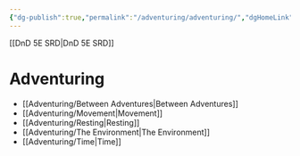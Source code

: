 ```yaml
---
{"dg-publish":true,"permalink":"/adventuring/adventuring/","dgHomeLink":false,"dgPassFrontmatter":true}
---
```


[[DnD 5E SRD|DnD 5E SRD]]
# Adventuring
- [[Adventuring/Between Adventures|Between Adventures]]
- [[Adventuring/Movement|Movement]]
- [[Adventuring/Resting|Resting]]
- [[Adventuring/The Environment|The Environment]]
- [[Adventuring/Time|Time]]
 
